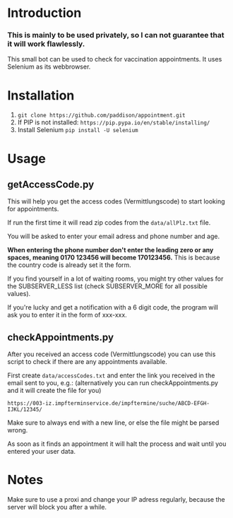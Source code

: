 # Introduction

### This is mainly to be used privately, so I can not guarantee that it will work flawlessly.
This small bot can be used to check for vaccination appointments. It uses Selenium as its webbrowser.

# Installation

1. `git clone https://github.com/paddison/appointment.git`
2. If PIP is not installed: `https://pip.pypa.io/en/stable/installing/`
3. Install Selenium `pip install -U selenium`

# Usage

## getAccessCode.py
This will help you get the access codes (Vermittlungscode) to start looking for appointments. 

If run the first time it will read zip codes from the `data/allPlz.txt` file.

You will be asked to enter your email adress and phone number and age.

**When entering the phone number don't enter the leading zero or any spaces, meaning 0170 123456 will become 170123456.**
This is because the country code is already set it the form.

If you find yourself in a lot of waiting rooms, you might try other values for the SUBSERVER_LESS list (check SUBSERVER_MORE for all possible values).

If you're lucky and get a notification with a 6 digit code, the program will ask you to enter it in the form of xxx-xxx.

## checkAppointments.py
After you received an access code (Vermittlungscode) you can use this script to check if there are any appointments available.

First create `data/accessCodes.txt` and enter the link you received in the email sent to you, e.g.:
(alternatively you can run checkAppointments.py and it will create the file for you)

`https://003-iz.impfterminservice.de/impftermine/suche/ABCD-EFGH-IJKL/12345/`

 Make sure to always end with a new line, or else the file might be parsed wrong.
 
 As soon as it finds an appointment it will halt the process and wait until you entered your user data.

 # Notes
 Make sure to use a proxi and change your IP adress regularly, because the server will block you after a while.
